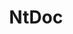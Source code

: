 ---
title: NtDoc
description: Native API online documentation, based on the System Informer (formerly Process Hacker) phnt headers.
url: https://ntdoc.m417z.com/
image:
    # url: '/assets/images/cafe.png'
    # alt: 'Cafe'
tags: ['windows']
pubDate: 2023-11-21
draft: false
---